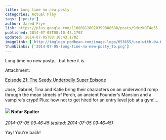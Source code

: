 ```yaml
---
title: Long time no new posty
categories: Actual Play
tags: ['posty']
author: Jared Frye
link: https://plus.google.com/110008128020399300688/posts/9dczkDT4e55
published: 2014-07-05T08:10:43.170Z
updated: 2014-07-05T08:10:43.170Z
imagelink: ['http://imglogo.podbean.com/image-logo/653655/use-with-dw-OnLight-BW.png']
thumblinks: ['2014-07-05-long-time-no-new-posty_tb.png']
---
```


Long time no new posty... but here it is.


Attachment:

<a href='http://ubersnail.podbean.com/e/episode-21-the-seedy-underbelly-super-episode/#.U7ey5s3S_4w.google_plusone_share'>Episode 21: The Seedy Underbelly Super Episode</a>


Jose, Gabriel, Tina and Katie bring their characters on an underworld romp through the mean streets of Perch, an ancient Founder's Mansion and a vampire's crypt! Plus: how not to get hired for an entry level job at a gym!...
<div id='comment z13wffrpfrueebndn23su5m5vvqgi5ycm'>
  <h4><img src='{{site.baseurl}}//images/avatars/103960681193779011853_photo.jpg'> Nofar Spalter</h4>
      <p><cite>2014-07-05 09:46:45 (edited: 2014-07-05 09:46:45)</cite></p>
        <p>Yay! You&#39;re back!</p>
</div>
        